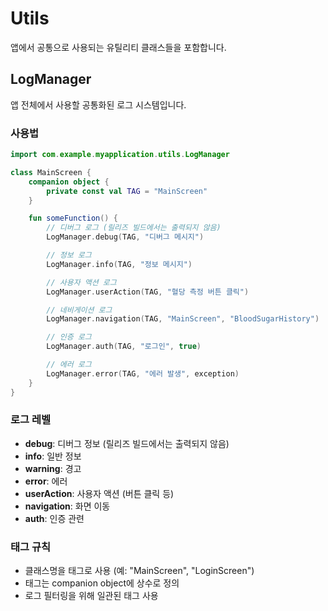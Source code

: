 # Utils

앱에서 공통으로 사용되는 유틸리티 클래스들을 포함합니다.

## LogManager

앱 전체에서 사용할 공통화된 로그 시스템입니다.

### 사용법

```kotlin
import com.example.myapplication.utils.LogManager

class MainScreen {
    companion object {
        private const val TAG = "MainScreen"
    }

    fun someFunction() {
        // 디버그 로그 (릴리즈 빌드에서는 출력되지 않음)
        LogManager.debug(TAG, "디버그 메시지")

        // 정보 로그
        LogManager.info(TAG, "정보 메시지")

        // 사용자 액션 로그
        LogManager.userAction(TAG, "혈당 측정 버튼 클릭")

        // 네비게이션 로그
        LogManager.navigation(TAG, "MainScreen", "BloodSugarHistory")

        // 인증 로그
        LogManager.auth(TAG, "로그인", true)

        // 에러 로그
        LogManager.error(TAG, "에러 발생", exception)
    }
}
```

### 로그 레벨

- **debug**: 디버그 정보 (릴리즈 빌드에서는 출력되지 않음)
- **info**: 일반 정보
- **warning**: 경고
- **error**: 에러
- **userAction**: 사용자 액션 (버튼 클릭 등)
- **navigation**: 화면 이동
- **auth**: 인증 관련

### 태그 규칙

- 클래스명을 태그로 사용 (예: "MainScreen", "LoginScreen")
- 태그는 companion object에 상수로 정의
- 로그 필터링을 위해 일관된 태그 사용
